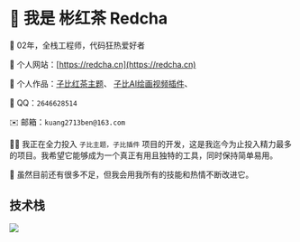 # 👋 我是 彬红茶 Redcha

🌈 02年，全栈工程师，代码狂热爱好者

🏡 个人网站：[https://redcha.cn](https://redcha.cn)

🎉 个人作品：[子比红茶主题](https://blog.redcha.cn/product/红茶子主题)、
[子比AI绘画视频插件](https://blog.redcha.cn/product/子比AI绘画视频插件)、

💬 QQ：`2646628514`

✉️ 邮箱：`kuang2713ben@163.com`


👨‍💻 我正在全力投入 `子比主题，子比插件` 项目的开发，这是我迄今为止投入精力最多的项目。我希望它能够成为一个真正有用且独特的工具，同时保持简单易用。

🌱 虽然目前还有很多不足，但我会用我所有的技能和热情不断改进它。


## 技术栈

<p align="left">
  <a href="https://skillicons.dev">
    <img src="https://skillicons.dev/icons?i=html,css,javascript,typescript,jquery,less,scss,tailwind,react,nextjs,remix,redux,vue,nuxt,pinia,electron,webpack,vite,npm,yarn,pnpm,md,git,github,java,spring,maven,python,flask,express,nodejs,nestjs,prisma,mysql,redis,vercel,docker,linux,vscode,idea,webstorm,pycharm,postman,ps" />
  </a>
</p>
